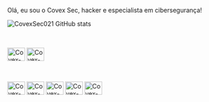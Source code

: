 Olá, eu sou o Covex Sec, hacker e especialista em cibersegurança!

![CovexSec021 GitHub stats](https://github-readme-stats.vercel.app/api?username=anuraghazra&show_icons=true&theme=transparent)
##
<div style="display: inline_block"><br>
  <img align="center" alt="Covex-Arch_Linux" height="30" width="40" src="https://img.shields.io/badge/Arch_Linux-1793D1?style=for-the-badge&logo=arch-linux&logoColor=white">
  <img align="center" alt="Covex-RedHat" height="30" width="40" src="https://img.shields.io/badge/Red%20Hat-EE0000?style=for-the-badge&logo=redhat&logoColor=white">
</div>

##

<div style="display: inline_block"><br>
  <img align="center" alt="Covex-Python" height="30" width="40" src="https://img.shields.io/badge/Python-14354C?style=for-the-badge&logo=python&logoColor=white">
  <img align="center" alt="Covex-NodeJs" height="30" width="40" src="https://img.shields.io/badge/Node.js-43853D?style=for-the-badge&logo=node.js&logoColor=white">
  <img align="center" alt="Covex-C##" height="30" width="40" src="https://img.shields.io/badge/C%23-239120?style=for-the-badge&logo=c-sharp&logoColor=white">
  <img align="center" alt="Covex-.Net" height="30" width="40" src="https://img.shields.io/badge/.NET-5C2D91?style=for-the-badge&logo=.net&logoColor=white">
  <img align="center" alt="Covex-Lua" height="30" width="40" src="https://img.shields.io/badge/Lua-2C2D72?style=for-the-badge&logo=lua&logoColor=white">
</div>

